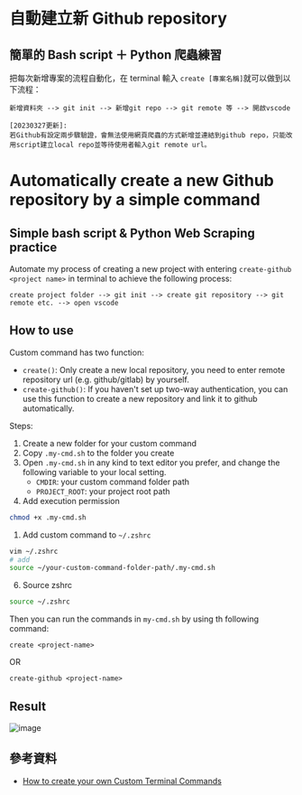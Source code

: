 # 自動建立新 Github repository

## 簡單的 Bash script ＋ Python 爬蟲練習

把每次新增專案的流程自動化，在 terminal 輸入 `create [專案名稱]`就可以做到以下流程： </br>

`新增資料夾 --> git init --> 新增git repo --> git remote 等 --> 開啟vscode`

```
[20230327更新]:
若Github有設定兩步驟驗證，會無法使用網頁爬蟲的方式新增並連結到github repo，只能改用script建立local repo並等待使用者輸入git remote url。
```

# Automatically create a new Github repository by a simple command

## Simple bash script & Python Web Scraping practice

Automate my process of creating a new project with entering `create-github <project name>` in terminal to achieve the following process:

`create project folder --> git init --> create git repository --> git remote etc. --> open vscode`

## How to use
Custom command has two function:
- `create()`: Only create a new local repository, you need to enter remote repository url (e.g. github/gitlab) by yourself.
- `create-github()`: If you haven't set up two-way authentication, you can use this function to create a new repository and link it to github automatically.

Steps:
1. Create a new folder for your custom command
2. Copy `.my-cmd.sh` to the folder you create
3. Open `.my-cmd.sh` in any kind to text editor you prefer, and change the following variable to your local setting.
   - `CMDIR`: your custom command folder path
   - `PROJECT_ROOT`: your project root path
4. Add execution permission
```bash
chmod +x .my-cmd.sh
```
1. Add custom command to `~/.zshrc`
  
```bash
vim ~/.zshrc
# add 
source ~/your-custom-command-folder-path/.my-cmd.sh
```
6. Source zshrc
```bash
source ~/.zshrc
```

Then you can run the commands in `my-cmd.sh` by using th following command:
```
create <project-name>
```
OR
```
create-github <project-name>
```

## Result

![image](https://github.com/ariel7234/repo_create/blob/main/img/result.gif)

## 參考資料

- [How to create your own Custom Terminal Commands](https://medium.com/devnetwork/how-to-create-your-own-custom-terminal-commands-c5008782a78e)
